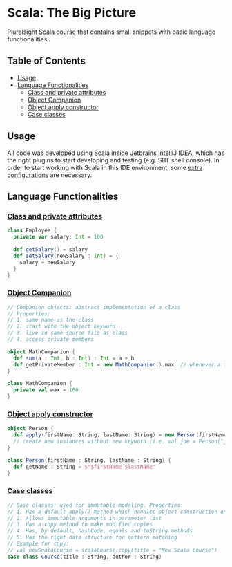 # Scala: The Big Picture

Pluralsight [Scala course](https://app.pluralsight.com/library/courses/scala-big-picture/table-of-contents) that contains small snippets with basic language functionalities.

## Table of Contents

* [Usage](#usage)
* [Language Functionalities](#language-functionalities)
    * [Class and private attributes](#class-and-private-attributes)
    * [Object Companion](#object-companion)
    * [Object apply constructor](#object-apply-constructor)
    * [Case classes](#case-classes)

## Usage

All code was developed using Scala inside [Jetbrains IntelliJ IDEA](https://www.jetbrains.com/idea/), which has the right plugins to start developing and testing (e.g. SBT shell console). In order to start working with Scala in this IDE environment, some [extra configurations](https://docs.scala-lang.org/getting-started-intellij-track/getting-started-with-scala-in-intellij.html) are necessary.

## Language Functionalities
### [Class and private attributes](https://github.com/davikawasaki/scala-pluralsight/blob/master/scala-the-big-picture/src/main/scala/Employee.scala)

```scala
class Employee {
  private var salary: Int = 100

  def getSalary() = salary
  def setSalary(newSalary : Int) = {
    salary = newSalary
  }
}
```

### [Object Companion](https://github.com/davikawasaki/scala-pluralsight/blob/master/scala-the-big-picture/src/main/scala/MathCompanion.scala)

```scala
// Companion objects: abstract implementation of a class
// Properties:
// 1. same name as the class
// 2. start with the object keyword
// 3. live in same source file as class
// 4. access private members

object MathCompanion {
  def sum(a : Int, b : Int) : Int = a + b
  def getPrivateMember : Int = new MathCompanion().max  // whenever a function does not have args, parenthesis can be omitted
}

class MathCompanion {
  private val max = 100
}
```

### [Object apply constructor](https://github.com/davikawasaki/scala-pluralsight/blob/master/scala-the-big-picture/src/main/scala/Person.scala)

```scala
object Person {
  def apply(firstName: String, lastName: String) = new Person(firstName, lastName)
  // create new instances without new keyword (i.e. val joe = Person("joe", "williams")
}

class Person(firstName : String, lastName : String) {
  def getName : String = s"$firstName $lastName"
}
```

### [Case classes](https://github.com/davikawasaki/scala-pluralsight/blob/master/scala-the-big-picture/src/main/scala/Person.scala)

```scala
// Case classes: used for immutable modeling. Properties:
// 1. Has a default apply() method which handles object construction on companion objects
// 2. Allows immutable arguments in parameter list
// 3. Has a copy method to make modified copies
// 4. Has, by default, hashCode, equals and toString methods
// 5. Has the right data structure for pattern matching
// Example for copy:
// val newScalaCourse = scalaCourse.copy(title = "New Scala Course")
case class Course(title : String, author : String)
```